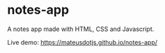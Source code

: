 # notes-app

A notes app made with HTML, CSS and Javascript.
 
Live demo: https://mateusdotjs.github.io/notes-app/
